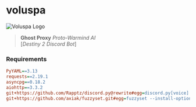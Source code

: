 # voluspa

![Voluspa Logo](https://github.com/RecursiveHook/voluspa-public/raw/master/images/voluspa_black_icon_100.png)

> **Ghost Proxy** _Proto-Warmind AI_  
> [_Destiny 2 Discord Bot_]

### Requirements
```ini
PyYAML==3.13
requests==2.19.1
asyncpg==0.18.2
aiohttp==3.3.2
git+https://github.com/Rapptz/discord.py@rewrite#egg=discord.py[voice]
git+https://github.com/axiak/fuzzyset.git#egg=fuzzyset --install-option="--pure-python"
```
